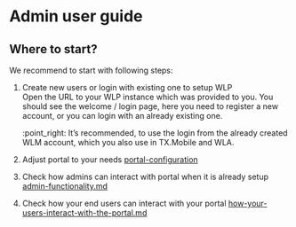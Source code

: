 # Admin user guide

## Where to start?

We recommend to start with following steps:

1.  Create new users or login with existing one to setup WLP\
    Open the URL to your WLP instance which was provided to you. You should see the welcome / login page, here you need to register a new account, or you can login with an already existing one.

    :point\_right: It’s recommended, to use the login from the already created WLM account, which you also use in TX.Mobile and WLA.&#x20;
2. Adjust portal to your needs [portal-configuration](portal-configuration/ "mention")
3. Check how admins can interact with portal when it is already setup  [admin-functionality.md](admin-functionality.md "mention")
4. Check how your end users can interact with your portal [how-your-users-interact-with-the-portal.md](../how-your-users-interact-with-the-portal.md "mention")
